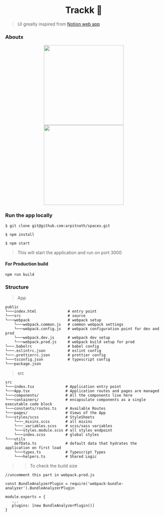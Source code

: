 <h1 align="center">Trackk 🐞</h1>

> UI greatly inspired from [Notion web app](https://www.notion.so/)

### Aboutx

<p align="center">
  <img src="https://user-images.githubusercontent.com/67645175/124808596-c17c0000-df7c-11eb-9c02-0b688cea4920.png" width='256' hspace="2">
  <img src="https://user-images.githubusercontent.com/67645175/124808847-16b81180-df7d-11eb-97dd-30db0db3b98e.png" width='256' hspace="2">
</p>

### Run the app locally

```
$ git clone git@github.com:arpitnath/spacex.git

$ npm install

$ npm start
```

> This will start the application and run on port 3000

#### For Production build

```
npm run build
```

### Structure

> App

```
public
└───index.html              # entry point
└───src                     # source
└───webpack                 # webpack setup
    └───webpack.common.js   # common webpack settings
    └───webpack.config.js   # webpack configuration point for dev and prod
    └───webpack.dev.js      # webpack dev setup
    └───webpack.prod.js     # webpack build setup for prod
└───.babelrc                # babel config
└───.eslintrc.json          # eslint config
└───.prettierrc.json        # prettier config
└───tsconfig.json           # typescript config
└───package.json
```

> src

```
src
└───index.tsx              # Application entry point
└───App.tsx                # Application routes and pages are managed
└───components/            # All the components live here
└───containers/            # encapsulate components as a single executable code block
└───constants/routes.ts    # Available Routes
└───pages/                 # Views of the App
└───styles/scss            # StyleSheets
    └───_mixins.scss       # all mixins
    └───_variables.scss    # scss/sass variables
    └───styles.module.scss # all styles endpoint
    └───index.scss         # global styles
└───utils
    defData.ts             # default data that hydrates the application on first load
    └───types.ts           # Typescript Types
    └───helpers.ts         # Shared Logic
```

> > To check the build size

```
//uncomment this part in webpack.prod.js

const BundleAnalyzerPlugin = require('webpack-bundle-analyzer').BundleAnalyzerPlugin

module.exports = {
   ...
   plugins: [new BundleAnalyzerPlugin()]
}

```

